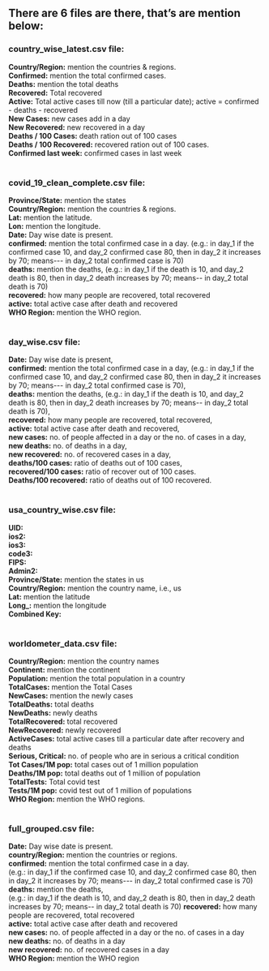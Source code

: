 
## There are 6 files are there, that’s are mention below:

### **country_wise_latest.csv file:**<br>
**Country/Region:** mention the countries & regions.<br>
**Confirmed:** mention the total confirmed cases.<br>
**Deaths:** mention the total deaths<br>
**Recovered:** Total recovered<br>
**Active:** Total active cases till now (till a particular date);
active = confirmed - deaths - recovered<br>
**New Cases:** new cases add in a day<br>
**New Recovered:** new recovered in a day<br>
**Deaths / 100 Cases:** death ration out of 100 cases<br>
**Deaths / 100 Recovered:** recovered ration out of 100 cases.<br>
**Confirmed last week:** confirmed cases in last week<br><br>

### **covid_19_clean_complete.csv file:**<br>
**Province/State:** mention the states<br>
**Country/Region:** mention the countries & regions.<br>
**Lat:** mention the latitude.<br>
**Lon:** mention the longitude.<br>
**Date:** Day wise date is present.<br>
**confirmed:** mention the total confirmed case in a day.
(e.g.: in day_1 if the confirmed case 10, and day_2 confirmed case
80, then in day_2 it increases by 70; means--- in day_2 total
confirmed case is 70)<br>
**deaths:** mention the deaths,
(e.g.: in day_1 if the death is 10, and day_2 death is 80, then in
day_2 death increases by 70; means-- in day_2 total death is 70)<br>
**recovered:** how many people are recovered, total recovered<br>
**active:** total active case after death and recovered<br>
**WHO Region:** mention the WHO region.<br><br>


### **day_wise.csv file:**<br>
 **Date:** Day wise date is present,<br>
**confirmed:** mention the total confirmed case in a day,
(e.g.: in day_1 if the confirmed case 10, and day_2
confirmed case 80, then in day_2 it increases by 70;
means--- in day_2 total confirmed case is 70),<br>
**deaths:** mention the deaths,
(e.g.: in day_1 if the death is 10, and day_2 death is 80,
then in day_2 death increases by 70; means-- in day_2 total
death is 70),<br>
**recovered:** how many people are recovered, total recovered,<br>
**active:** total active case after death and recovered,<br>
**new cases:** no. of people affected in a day or the no. of cases in a day,<br>
**new deaths:** no. of deaths in a day,<br>
**new recovered:** no. of recovered cases in a day,<br>
**deaths/100 cases:** ratio of deaths out of 100 cases,<br>
**recovered/100 cases:** ratio of recover out of 100 cases.<br>
**Deaths/100 recovered:** ratio of deaths out of 100 recovered.<br><br>



### **usa_country_wise.csv file:**<br>
**UID:**<br>
**ios2:**<br>
**ios3:**<br>
**code3:**<br>
**FIPS:**<br>
**Admin2:**<br>
**Province/State:** mention the states in us<br>
**Country/Region:** mention the country name, i.e., us<br>
**Lat:** mention the latitude<br>
**Long_:** mention the longitude<br>
**Combined Key:**<br><br>

### **worldometer_data.csv file:**<br>
**Country/Region:** mention the country names<br>
**Continent:** mention the continent<br>
**Population:** mention the total population in a country<br>
**TotalCases:** mention the Total Cases<br>
**NewCases:** mention the newly cases<br>
**TotalDeaths:** total deaths<br>
**NewDeaths:** newly deaths<br>
**TotalRecovered:** total recovered<br>
**NewRecovered:** newly recovered<br>
**ActiveCases:** total active cases till a particular date after recovery and deaths<br>
**Serious, Critical:** no. of people who are in serious a critical condition<br>
**Tot Cases/1M pop:** total cases out of 1 million population<br>
**Deaths/1M pop:** total deaths out of 1 million of population<br>
**TotalTests:** Total covid test<br>
**Tests/1M pop:** covid test out of 1 million of populations<br>
**WHO Region:** mention the WHO regions.<br><br>



### **full_grouped.csv file:**<br>
**Date:** Day wise date is present.<br>
**country/Region:** mention the countries or regions.<br>
**confirmed:** mention the total confirmed case in a day.<br>
(e.g.: in day_1 if the confirmed case 10, and day_2 confirmed case
80, then in day_2 it increases by 70; means--- in day_2 total
confirmed case is 70)
**deaths:** mention the deaths,<br>
(e.g.: in day_1 if the death is 10, and day_2 death is 80, then in
day_2 death increases by 70; means-- in day_2 total death is 70)
**recovered:** how many people are recovered, total recovered<br>
**active:** total active case after death and recovered<br>
**new cases:** no. of people affected in a day or the no. of cases in a day<br>
**new deaths:** no. of deaths in a day<br>
**new recovered:** no. of recovered cases in a day<br>
**WHO Region:** mention the WHO region<br>

